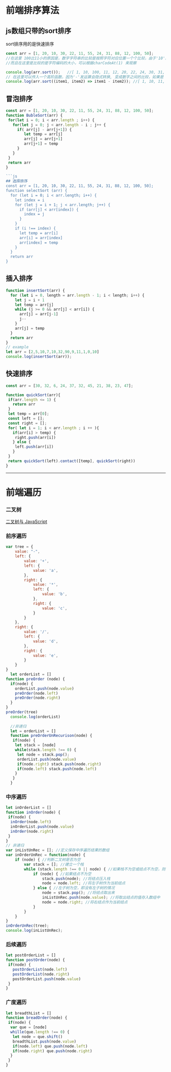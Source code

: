  # 前端排序算法  
 ## js数组只带的sort排序  
 sort排序用的是快速排序
 ```js
 const arr = [1, 20, 10, 30, 22, 11, 55, 24, 31, 88, 12, 100, 50];
 //在这里 100比11小的原因是，数字字符串的比较是按照字符对应位置一个个比较，由于'10'的第二位是1，比‘11’的第二位小，所以'100' < '11'，
 //而且在这里是比较的是字符编码的大小，可以根据charCodeAt(1) 来观察

console.log(arr.sort());   //[ 1, 10, 100, 11, 12, 20, 22, 24, 30, 31, 50, 55, 88 ]
// 在这里可以传入一个高阶函数，因为'-'发运算会隐式转换, 变成数字之间的比较，如果是 item1- item2 为负数 则为升序.
console.log(arr.sort((item1, item2) => item1 - item2)); //[ 1, 10, 11, 12, 20, 22, 24, 30, 31, 50, 55, 88, 100 ]
 ```
## 冒泡排序
```js
const arr = [1, 20, 10, 30, 22, 11, 55, 24, 31, 88, 12, 100, 50];
function BubleSort(arr) {
 for(let i = 0; i < arr.length ; i++) {
   for(let j = 0; j < arr.length - i ; j++ {
     if( arr[j] - arr[j+1]) {
        let temp = arr[j]
        arr[j] = arr[j+1]
        arr[j+1] = temp
     }
   }
 }
 return arr
}

```js
## 选择排序
const arr = [1, 20, 10, 30, 22, 11, 55, 24, 31, 88, 12, 100, 50];
function selectSort (arr) {
  for (let i = 0; i < arr.length; i++) {
    let index = i
    for (let j = i + 1; j < arr.length; j++) {
      if (arr[j] < arr[index]) {
        index = j
      }
    }
    if (i !== index) {
      let temp = arr[i]
      arr[i] = arr[index]
      arr[index] = temp
    }
  }
  return arr
}
```
## 插入排序
```js
function insertSort(arr) {
  for (let i = 0, length = arr.length - 1; i < length; i++) {
    let j = i + 1
    let temp = arr[j]
    while (j >= 0 && arr[j] < arr[i]) {
      arr[j] = arr[j-1]
      j--
    }
    arr[j] = temp
  }
  return arr
}
// example
let arr = [2,5,10,7,10,32,90,9,11,1,0,10]
console.log(insertSort(arr));
```
## 快速排序
```js
const arr = [30, 32, 6, 24, 37, 32, 45, 21, 38, 23, 47];

function quickSort(arr){
 if(arr.length <= 1) {
   return arr
 }
 let temp = arr[0];
 const left = [];
 const right = [];
 for( let i = 1; i < arr.length ; i ++ ){
   if(arr[i] > temp) {
    right.push(arr[i])
   } else {
    left.push(arr[i])
   }
 }
 return quickSort(left).contact([temp], quickSort(right))
}
```
--- 
 # 前端遍历
### 二叉树
[二叉树与 JavaScript](https://juejin.im/entry/5847c17a128fe10058bcf2c5)

### 前序遍历
```js
var tree = {
    value: "-",
    left: {
        value: '+',
        left: {
            value: 'a',
        },
        right: {
            value: '*',
            left: {
                value: 'b',
            },
            right: {
                value: 'c',
            }
        }
    },
    right: {
        value: '/',
        left: {
            value: 'd',
        },
        right: {
            value: 'e',
        }
    }
}
  let orderList = []
function preOrder (node) {
  if(node) {
    orderList.push(node.value)
    preOrder(node.left)
    preOrder(node.right)
  }
}
preOrder(tree)
  console.log(orderList)
  
  //非递归
  let = orderList = []
  function preOrderUnRecurison(node) {
   if(node) {
    let stack = [node]
    while(stack.length !== 0) {
     let node = stack.pop();
     orderList.push(node.value)
     if(node.right) stack.push(node.right)
     if(node.left) stack.push(node.left)
    }
   }
  }

```
### 中序遍历
```js
let inOrderList = []
function inOrder(node) {
 if(node) {
  inOrder(node.left)
  inOrderList.push(node.value)
  inOrder(node.right)
 }
}
// 非递归
var inListUnRec = []; //定义保存中序遍历结果的数组
var inOrderUnRec = function(node) {
    if (node) { //判断二叉树是否为空
        var stack = []; //建立一个栈
        while (stack.length !== 0 || node) { //如果栈不为空或结点不为空，则循环遍历
            if (node) { //如果结点不为空
                stack.push(node); //将结点压入栈
                node = node.left; //将左子树作为当前结点
            } else { //左子树为空，即没有左子树的情况
                node = stack.pop(); //将结点取出来
                inListUnRec.push(node.value); //将取出结点的值存入数组中
                node = node.right; //将右结点作为当前结点
            }
        }
    }
}
inOrderUnRec(tree);
console.log(inListUnRec);
```
### 后续遍历
```js
let postOrderList = []
function postOrder(node) {
 if(node) {
   postOrderList(node.left)
   postOrderList(node.right)
   postOrderList.push(node.value)
 }
}
```
### 广度遍历
```js
let breadthList = []
function breadOrder(node) {
 if(node) {
  var que = [node]
  whille(que.length !== 0) {
   let node = que.shift()
   breadthList.push(node.value)
   if(node.left) que.push(node.left)
   if(node.right) que.push(node.right)
  }
 }
}

```
